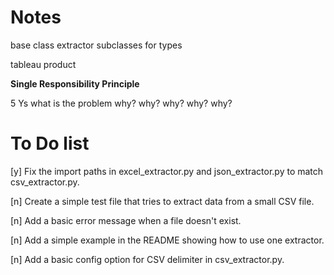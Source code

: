 # Notes

base class extractor
    subclasses for types

tableau product

**Single Responsibility Principle**

5 Ys
what is the problem
why?
why?
why?
why?
why?

# To Do list

[y] Fix the import paths in excel_extractor.py and json_extractor.py to match csv_extractor.py.

[n] Create a simple test file that tries to extract data from a small CSV file.

[n] Add a basic error message when a file doesn't exist.

[n] Add a simple example in the README showing how to use one extractor.

[n] Add a basic config option for CSV delimiter in csv_extractor.py.